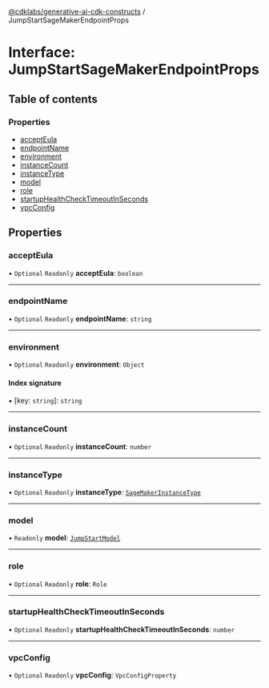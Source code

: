 [@cdklabs/generative-ai-cdk-constructs](../README.md) / JumpStartSageMakerEndpointProps

# Interface: JumpStartSageMakerEndpointProps

## Table of contents

### Properties

- [acceptEula](JumpStartSageMakerEndpointProps.md#accepteula)
- [endpointName](JumpStartSageMakerEndpointProps.md#endpointname)
- [environment](JumpStartSageMakerEndpointProps.md#environment)
- [instanceCount](JumpStartSageMakerEndpointProps.md#instancecount)
- [instanceType](JumpStartSageMakerEndpointProps.md#instancetype)
- [model](JumpStartSageMakerEndpointProps.md#model)
- [role](JumpStartSageMakerEndpointProps.md#role)
- [startupHealthCheckTimeoutInSeconds](JumpStartSageMakerEndpointProps.md#startuphealthchecktimeoutinseconds)
- [vpcConfig](JumpStartSageMakerEndpointProps.md#vpcconfig)

## Properties

### acceptEula

• `Optional` `Readonly` **acceptEula**: `boolean`

___

### endpointName

• `Optional` `Readonly` **endpointName**: `string`

___

### environment

• `Optional` `Readonly` **environment**: `Object`

#### Index signature

▪ [key: `string`]: `string`

___

### instanceCount

• `Optional` `Readonly` **instanceCount**: `number`

___

### instanceType

• `Optional` `Readonly` **instanceType**: [`SageMakerInstanceType`](../classes/SageMakerInstanceType.md)

___

### model

• `Readonly` **model**: [`JumpStartModel`](../classes/JumpStartModel.md)

___

### role

• `Optional` `Readonly` **role**: `Role`

___

### startupHealthCheckTimeoutInSeconds

• `Optional` `Readonly` **startupHealthCheckTimeoutInSeconds**: `number`

___

### vpcConfig

• `Optional` `Readonly` **vpcConfig**: `VpcConfigProperty`
